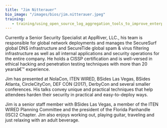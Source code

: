 ```yaml
---
title: "Jim Nitterauer"
bio_image: "/images/bios/jim.nitterauer.jpeg"
training:
   - training/using_open_source_log_aggregation_tools_to_improve_enterprise_security.md
---
```

Currently a Senior Security Specialist at AppRiver, LLC., his team is responsible for global network deployments and manages the SecureSurf global DNS infrastructure and SecureTide global spam & virus filtering infrastructure as well as all internal applications and security operations for the entire company. He holds a CISSP certification and is well-versed in ethical hacking and penetration testing techniques with more than 20 yearsâ&euro;&trade; experience.

Jim has presented at NolaCon, ITEN WIRED, BSides Las Vegas, BSides Atlanta, CircleCityCon, DEF CON (2017), DerbyCon and several smaller conferences. His talks convey unique and practical techniques that help attendees harden their security in practical and easy-to-deploy ways. 

Jim is a senior staff member with BSides Las Vegas, a member of the ITEN WIRED Planning Committee and the president of the Florida Panhandle (ISC)2 Chapter.  Jim also enjoys working out, playing guitar, traveling and just relaxing with an adult beverage.